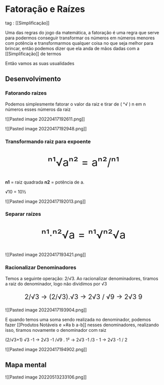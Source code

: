 # Fatoração e Raízes
tag : [[Simplificação]]

Uma das regras do jogo da matemática, a fatoração é uma regra que serve para podermos conseguir transformar os números em números menores com potência e transformarmos qualquer coisa no que seja melhor para brincar, então podemos dizer que ela anda de mãos dadas com a [[Simplificação]] de termos

Então vamos as suas usualidades

## Desenvolvimento

### Fatorando raízes

Podemos simplesmente fatorar o valor da raiz e tirar de ( ⁿ√ )  n  em n números esses números da raiz

![[Pasted image 20220417192611.png]]

![[Pasted image 20220417192948.png]]

### Transformando raiz para expoente

<p style="font-size: 2.5em; text-align: center">ⁿ¹√aⁿ² = aⁿ²/ⁿ¹ </p>

**n1** =  raiz quadrada 
**n2** = potência de a.

√10 = 10½

![[Pasted image 20220417192013.png]]


### Separar raízes

<p style="font-size: 2.5em; text-align: center">ⁿ¹∙ⁿ²√a = ⁿ¹√ⁿ²√a </p>

 ![[Pasted image 20220417193421.png]]

### Racionalizar Denominadores

Temos a seguinte operação: 2/√3. Ao racionalizar denominadores, tiramos a raiz do denominador, logo não dividimos por √3
<p style="font-size: 1.5em; text-align: center">2/√3 -> (2/√3).√3 -> 2√3 / √9 -> 2√3 9</p>
![[Pasted image 20220417193904.png]]

E quando temos uma soma sendo realizada no denominador, podemos fazer [[Produtos Notáveis e ×#a b a-b]] nesses denominadores, realizando isso,  tiramos novamente o denominador com raiz

(2/√3+1) √3 -1 -> 2√3 -1 /√9 . 1²  -> 2√3 -1 /3 - 1  -> 2√3 -1 / 2 

![[Pasted image 20220417194902.png]]


## Mapa mental 

![[Pasted image 20220513233106.png]]



